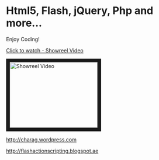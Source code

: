 Html5, Flash, jQuery, Php and more...
=====================================

Enjoy Coding!

[Click to watch - Showreel Video](http://youtu.be/dJpfnJ0wu9I)

<a href="http://www.youtube.com/watch?feature=player_embedded&v=dJpfnJ0wu9I
" target="_blank"><img src="http://img.youtube.com/vi/dJpfnJ0wu9I/0.jpg" 
alt="Showreel Video" width="240" height="180" border="10" /></a>


http://charag.wordpress.com

http://flashactionscripting.blogspot.ae
